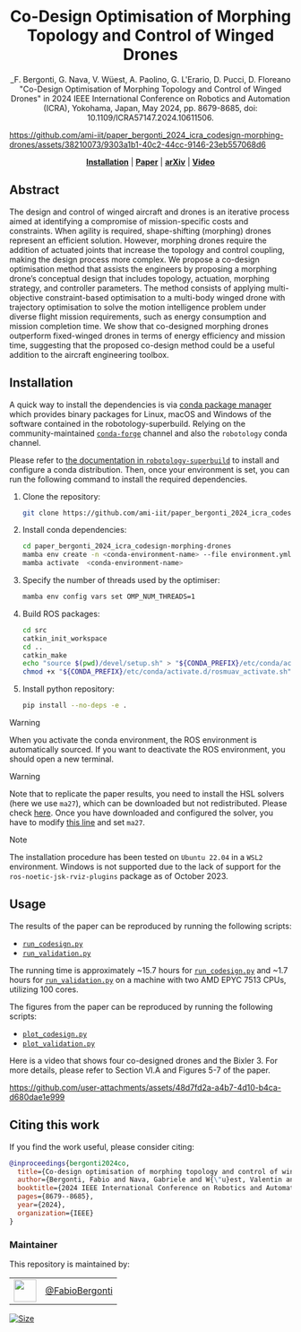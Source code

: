 <h1 align="center">
Co-Design Optimisation of Morphing Topology and Control of Winged Drones
</h1>


<div align="center">


_F. Bergonti, G. Nava, V. Wüest, A. Paolino, G. L'Erario, D. Pucci, D. Floreano "Co-Design Optimisation of Morphing Topology and Control of Winged Drones" in 
2024 IEEE International Conference on Robotics and Automation (ICRA), Yokohama, Japan, May 2024, pp. 8679-8685, doi: 10.1109/ICRA57147.2024.10611506.

</div>

<p align="center">

https://github.com/ami-iit/paper_bergonti_2024_icra_codesign-morphing-drones/assets/38210073/9303a1b1-40c2-44cc-9146-23eb557068d6

</p>

<div align="center">
  <a href="#installation"><b>Installation</b></a> |
  <a href="https://ieeexplore.ieee.org/abstract/document/10611506"><b>Paper</b></a> | 
  <a href="https://arxiv.org/abs/2309.13948"><b>arXiv</b></a> |
  <a href="https://youtu.be/uWYuQ8gT404"><b>Video</b></a>
</div>


## Abstract

The design and control of winged aircraft and drones is an iterative process aimed at identifying a compromise of mission-specific costs and constraints. When agility is required, shape-shifting (morphing) drones represent an efficient solution. However, morphing drones require the addition of actuated joints that increase the topology and control coupling, making the design process more complex. We propose a co-design optimisation method that assists the engineers by proposing a morphing drone’s conceptual design that includes topology, actuation, morphing strategy, and controller parameters. The method consists of applying multi-objective constraint-based optimisation to a multi-body winged drone with trajectory optimisation to solve the motion intelligence problem under diverse flight mission requirements, such as energy consumption and mission completion time. We show that co-designed morphing drones outperform fixed-winged drones in terms of energy efficiency and mission time, suggesting that the proposed co-design method could be a useful addition to the aircraft engineering toolbox.

## Installation

A quick way to install the dependencies is via [conda package manager](https://docs.conda.io) which provides binary packages for Linux, macOS and Windows of the software contained in the robotology-superbuild. Relying on the community-maintained [`conda-forge`](https://conda-forge.org/) channel and also the `robotology` conda channel.

Please refer to [the documentation in `robotology-superbuild`](https://github.com/robotology/robotology-superbuild/blob/master/doc/conda-forge.md) to install and configure a conda distribution. Then, once your environment is set, you can run the following command to install the required dependencies.

1. Clone the repository:
    ```sh
    git clone https://github.com/ami-iit/paper_bergonti_2024_icra_codesign-morphing-drones.git
    ```
2. Install conda dependencies:
    ```sh
    cd paper_bergonti_2024_icra_codesign-morphing-drones
    mamba env create -n <conda-environment-name> --file environment.yml
    mamba activate  <conda-environment-name>
    ```
3. Specify the number of threads used by the optimiser:
   ```sh
   mamba env config vars set OMP_NUM_THREADS=1
   ```
4. Build ROS packages:
    ```sh
    cd src
    catkin_init_workspace
    cd ..
    catkin_make
    echo "source $(pwd)/devel/setup.sh" > "${CONDA_PREFIX}/etc/conda/activate.d/rosmuav_activate.sh"
    chmod +x "${CONDA_PREFIX}/etc/conda/activate.d/rosmuav_activate.sh"
    ```
5. Install python repository:
    ```sh
    pip install --no-deps -e .
    ```

> [!WARNING]
> When you activate the conda environment, the ROS environment is automatically sourced. If you want to deactivate the ROS environment, you should open a new terminal.

> [!WARNING]
> Note that to replicate the paper results, you need to install the HSL solvers (here we use `ma27`), which can be downloaded but not redistributed. Please check [here](https://licences.stfc.ac.uk/product/coin-hsl). Once you have downloaded and configured the solver, you have to modify [this line](https://github.com/ami-iit/paper_bergonti_2024_icra_codesign-morphing-drones/blob/main/src/traj/trajectory.py#L51) and set `ma27`.

> [!NOTE]
> The installation procedure has been tested on `Ubuntu 22.04` in a `WSL2` environment. Windows is not supported due to the lack of support for the `ros-noetic-jsk-rviz-plugins` package as of October 2023.

## Usage

The results of the paper can be reproduced by running the following scripts:
- [`run_codesign.py`](src/run_codesign.py)
- [`run_validation.py`](src/run_validation.py)

The running time is approximately ~15.7 hours for [`run_codesign.py`](src/run_codesign.py) and ~1.7 hours for [`run_validation.py`](src/run_validation.py) on a machine with two AMD EPYC 7513 CPUs, utilizing 100 cores.

The figures from the paper can be reproduced by running the following scripts:
- [`plot_codesign.py`](src/plot_codesign.py)
- [`plot_validation.py`](src/plot_validation.py)

Here is a video that shows four co-designed drones and the Bixler 3. For more details, please refer to Section VI.A and Figures 5-7 of the paper.

https://github.com/user-attachments/assets/48d7fd2a-a4b7-4d10-b4ca-d680dae1e999

## Citing this work

If you find the work useful, please consider citing:

```bibtex
@inproceedings{bergonti2024co,
  title={Co-design optimisation of morphing topology and control of winged drones},
  author={Bergonti, Fabio and Nava, Gabriele and W{\"u}est, Valentin and Paolino, Antonello and L’Erario, Giuseppe and Pucci, Daniele and Floreano, Dario},
  booktitle={2024 IEEE International Conference on Robotics and Automation (ICRA)},
  pages={8679--8685},
  year={2024},
  organization={IEEE}
}
```

### Maintainer

This repository is maintained by:

| | |
|:---:|:---:|
| [<img src="https://github.com/FabioBergonti.png" width="40">](https://github.com/FabioBergonti) | [@FabioBergonti](https://github.com/FabioBergonti) |

<p align="left">
   <a href="https://github.com/ami-iit/paper_bergonti_2022_tro_kinematics-control-morphingcovers/blob/master/LICENSE"><img src="https://img.shields.io/github/license/ami-iit/paper_bergonti_2022_tro_kinematics-control-morphingcovers" alt="Size" class="center"/></a>
</p>
